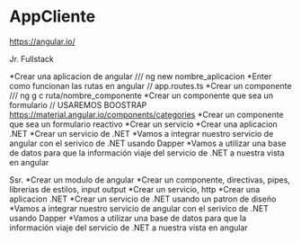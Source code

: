 # AppCliente

https://angular.io/

Jr. Fullstack

*Crear una aplicacion de angular /// ng new nombre_aplicacion
*Enter como funcionan las rutas en angular // app.routes.ts
*Crear un componente /// ng g c ruta/nombre_componente
*Crear un componente que sea un formulario // USAREMOS BOOSTRAP https://material.angular.io/components/categories
*Crear un componente que sea un formulario reactivo
*Crear un servicio
*Crear una aplicacion .NET *Crear un servicio de .NET
*Vamos a integrar nuestro servicio de
angular con el serivico de .NET usando Dapper
*Vamos a utilizar una base de datos para que la
información viaje del servicio de .NET a nuestra vista en angular

Ssr.
*Crear un modulo de angular
*Crear un componente, directivas, pipes, librerias de estilos, input output
*Crear un servicio, http
*Crear una
aplicacion .NET *Crear un servicio de .NET usando un patron de diseño
*Vamos a integrar nuestro servicio de
angular con el serivico de .NET usando Dapper
\*Vamos a utilizar una base de datos para que la
información viaje del servicio de .NET a nuestra vista en angular
